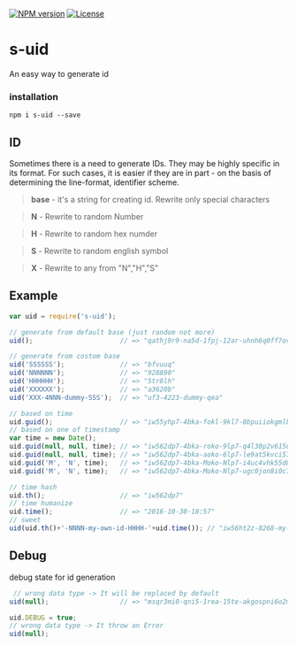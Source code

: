 
[![NPM version][npm-image]][npm-url] [![License][license-image]][license-url]

s-uid
===============
An easy way to generate id

### installation
```shell
npm i s-uid --save
```

ID
--------------
Sometimes there is a need to generate IDs. They may be highly specific in its format. For such cases, it is easier if they are in part - on the basis of determining the line-format, identifier scheme.

>**base** - it's a string for creating id. Rewrite only special characters

>**N** - Rewrite to random Number

>**H** - Rewrite to random hex numder

>**S** - Rewrite to random english symbol

>**X** - Rewrite to any from "N","H","S"

Example 
--------------

```javascript
var uid = require('s-uid');

// generate from default base (just random not more)
uid();                      // => "qathj9r9-na5d-1fpj-12ar-uhnh6q0ff7ov"

// generate from costom base
uid('SSSSSS');              // => "bfvuuq"
uid('NNNNNN');              // => "928890"
uid('HHHHHH');              // => "5tr8lh"
uid('XXXXXX');              // => "a3620b"
uid('XXX-4NNN-dummy-SSS');  // => "uf3-4223-dummy-qea"

// based on time
uid.guid();                 // => "iw55yhp7-4bka-fokl-9kl7-8bpuiiokgmlb"
// based on one of timestamp
var time = new Date();
uid.guid(null, null, time); // => "iw562dp7-4bka-roko-9lp7-q4l30p2v615u"
uid.guid(null, null, time); // => "iw562dp7-4bka-aoko-6lp7-le9at5kvci57"
uid.guid('M', 'N', time);   // => "iw562dp7-4bka-Moko-Nlp7-i4uc4vhk55d8"
uid.guid('M', 'N', time);   // => "iw562dp7-4bka-Moko-Nlp7-ugc0jon8i0c7"

// time hash
uid.th();                   // => "iw562dp7"
// time humanize           
uid.time();                 // => "2016-10-30-18:57"
// sweet
uid(uid.th()+'-NNNN-my-own-id-HHHH-'+uid.time()); // "iw56ht2z-8268-my-own-id-f5c9-2016-10-30-19:01"
```

Debug
--------------
debug state for id generation

```javascript
 // wrong data type -> It will be replaced by default
uid(null);                  // => "msqr3mi0-qni5-1rea-15te-akgospni6o2m"

uid.DEBUG = true;
// wrong data type -> It throw an Error
uid(null); 

```


[npm-image]: https://badge.fury.io/js/s-uid.svg
[npm-url]: https://npmjs.org/package/s-uid
[license-image]: http://img.shields.io/npm/l/s-uid.svg
[license-url]: LICENSE

